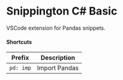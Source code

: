 # Snippington C# Basic
VSCode extension for Pandas snippets.

#### Shortcuts

| Prefix | Description |
| ------ | ------------ |
| `pd: imp` | Import Pandas |